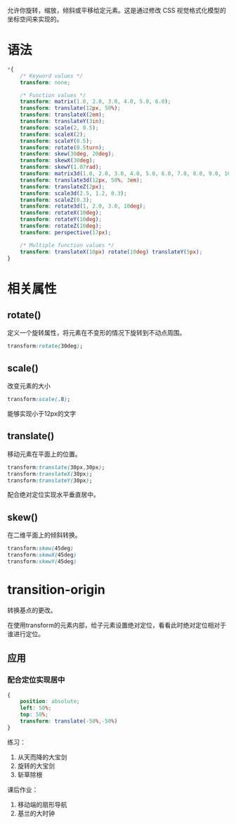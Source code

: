 允许你旋转，缩放，倾斜或平移给定元素。这是通过修改 CSS 视觉格式化模型的坐标空间来实现的。

# 语法

```css
*{
	/* Keyword values */
	transform: none;

	/* Function values */
	transform: matrix(1.0, 2.0, 3.0, 4.0, 5.0, 6.0);
	transform: translate(12px, 50%);
	transform: translateX(2em);
	transform: translateY(3in);
	transform: scale(2, 0.5);
	transform: scaleX(2);
	transform: scaleY(0.5);
	transform: rotate(0.5turn);
	transform: skew(30deg, 20deg);
	transform: skewX(30deg);
	transform: skewY(1.07rad);
	transform: matrix3d(1.0, 2.0, 3.0, 4.0, 5.0, 6.0, 7.0, 8.0, 9.0, 10.0, 11.0, 12.0, 13.0, 14.0, 15.0, 16.0);
	transform: translate3d(12px, 50%, 3em);
	transform: translateZ(2px);
	transform: scale3d(2.5, 1.2, 0.3);
	transform: scaleZ(0.3);
	transform: rotate3d(1, 2.0, 3.0, 10deg);
	transform: rotateX(10deg);
	transform: rotateY(10deg);
	transform: rotateZ(10deg);
	transform: perspective(17px);

	/* Multiple function values */
	transform: translateX(10px) rotate(10deg) translateY(5px);
}
```

# 相关属性

## rotate()

定义一个旋转属性，将元素在不变形的情况下旋转到不动点周围。

```css
transform:rotate(30deg);
```

## scale()

改变元素的大小

```css
transform:scale(.8);
```

能够实现小于12px的文字

## translate()

移动元素在平面上的位置。

```css
transform:translate(30px,30px);
transform:translateX(30px);
transform:translateY(30px);
```

配合绝对定位实现水平垂直居中。

## skew()

在二维平面上的倾斜转换。

```css
transform:skew(45deg)
transform:skewX(45deg)
transform:skewY(45deg)
```

# transition-origin

转换基点的更改。





在使用transform的元素内部，给子元素设置绝对定位，看看此时绝对定位相对于谁进行定位。

## 应用

### 配合定位实现居中

```css
{
	position: absolute;
	left: 50%;
	top: 50%;
	transform: translate(-50%,-50%)
}
```

练习：

1. 从天而降的大宝剑
2. 旋转的大宝剑
3. 斩草除根

课后作业：

1. 移动端的扇形导航
2. 基兰的大时钟